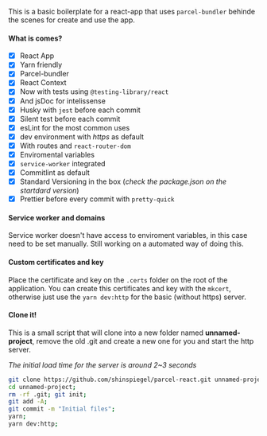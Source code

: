 This is a basic boilerplate for a react-app that uses `parcel-bundler` behinde the scenes for create and use the app.

#### What is comes?

- [x] React App
- [x] Yarn friendly
- [x] Parcel-bundler
- [x] React Context
- [x] Now with tests using `@testing-library/react`
- [x] And jsDoc for intelissense
- [x] Husky with `jest` before each commit
- [x] Silent test before each commit
- [x] esLint for the most common uses
- [x] dev environment with _https_ as default
- [x] With routes and `react-router-dom`
- [x] Enviromental variables
- [x] `service-worker` integrated
- [x] Commitlint as default
- [x] Standard Versioning in the box (_check the package.json on the startdard version_)
- [x] Prettier before every commit with `pretty-quick`

#### Service worker and domains

Service worker doesn't have access to enviroment variables, in this case need to be set manually. Still working on a automated way of doing this.

#### Custom certificates and key

Place the certificate and key on the `.certs` folder on the root of the application. You can create this certificates and key with the `mkcert`, otherwise just use the `yarn dev:http` for the basic (without https) server.

#### Clone it!

This is a small script that will clone into a new folder named **unnamed-project**, remove the old .git and create a new one for you and start the http server.

_The initial load time for the server is around 2~3 seconds_

```sh
git clone https://github.com/shinspiegel/parcel-react.git unnamed-project;
cd unnamed-project;
rm -rf .git; git init;
git add -A;
git commit -m "Initial files";
yarn;
yarn dev:http;
```
